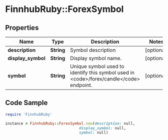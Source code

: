 # FinnhubRuby::ForexSymbol

## Properties

Name | Type | Description | Notes
------------ | ------------- | ------------- | -------------
**description** | **String** | Symbol description | [optional] 
**display_symbol** | **String** | Display symbol name. | [optional] 
**symbol** | **String** | Unique symbol used to identify this symbol used in &lt;code&gt;/forex/candle&lt;/code&gt; endpoint. | [optional] 

## Code Sample

```ruby
require 'FinnhubRuby'

instance = FinnhubRuby::ForexSymbol.new(description: null,
                                 display_symbol: null,
                                 symbol: null)
```


